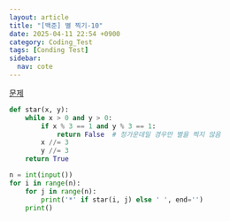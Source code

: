 ```yaml
---
layout: article
title: "[백준] 별 찍기-10"
date: 2025-04-11 22:54 +0900
category: Coding_Test
tags: [Conding Test]
sidebar:
  nav: cote
---
```

[문제](https://www.acmicpc.net/problem/2447)
```python
def star(x, y):
    while x > 0 and y > 0:
        if x % 3 == 1 and y % 3 == 1:
            return False  # 정가운데일 경우만 별을 찍지 않음
        x //= 3
        y //= 3
    return True

n = int(input())
for i in range(n):
    for j in range(n):
        print('*' if star(i, j) else ' ', end='')
    print()
```